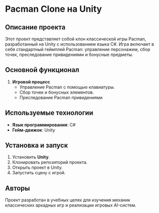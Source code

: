 # Pacman Clone на Unity

## Описание проекта

Этот проект представляет собой клон классической игры Pacman, разработанный на Unity с использованием языка C#. Игра включает в себя стандартный геймплей Pacman: управление персонажем, сбор точек, преследование привидениями и бонусные предметы.

## Основной функционал
1. **Игровой процесс**
   - Управление Pacman с помощью клавиатуры.
   - Сбор точек и бонусных элементов.
   - Преследование Pacman привидениями

## Используемые технологии
- **Язык программирования**: C#
- **Гейм-движок**: Unity

## Установка и запуск
1. Установить **Unity**.
2. Клонировать репозиторий проекта.
3. Открыть проект в Unity.
4. Запустить сцену с игрой.

## Авторы
Проект разработан в учебных целях для изучения механик классических аркадных игр и реализации игровых AI-систем.

